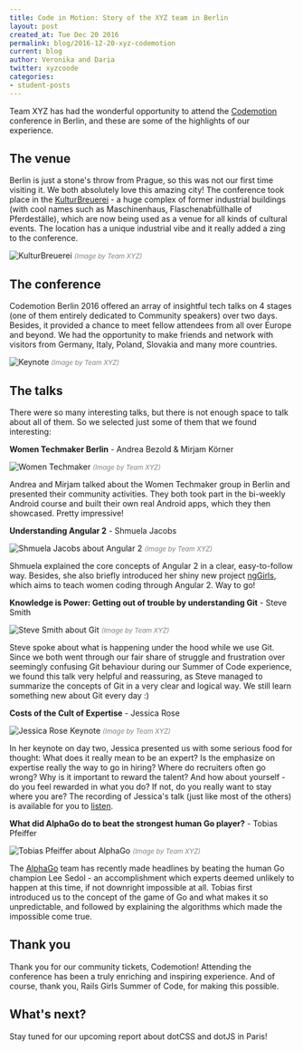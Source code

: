 ```yaml
---
title: Code in Motion: Story of the XYZ team in Berlin
layout: post
created_at: Tue Dec 20 2016
permalink: blog/2016-12-20-xyz-codemotion
current: blog
author: Veronika and Daria
twitter: xyzcoode
categories:
- student-posts
---
```


Team XYZ has had the wonderful opportunity to attend the [Codemotion](http://berlin2016.codemotionworld.com/) conference in Berlin, and these are some of the highlights of our experience.

## The venue

Berlin is just a stone's throw from Prague, so this was not our first time visiting it. We both absolutely love this amazing city!
The conference took place in the [KulturBreuerei](http://www.kulturbrauerei.de/) - a huge complex of former industrial buildings (with cool names such as Maschinenhaus, Flaschenabfüllhalle of Pferdeställe), which are now being used as a venue for all kinds of cultural events. The location has a unique industrial vibe and it really added a zing to the conference.

![KulturBreuerei](/img/blog/2016/kulturbrauerei.jpg)
<font color="grey"><small><i>(Image by Team XYZ)</i></small></font>

## The conference

Codemotion Berlin 2016 offered an array of insightful tech talks on 4 stages (one of them entirely dedicated to Community speakers) over two days. Besides, it provided a chance to meet fellow attendees from all over Europe and beyond. We had the opportunity to make friends and network with visitors from Germany, Italy, Poland, Slovakia and many more countries.

![Keynote](/img/blog/2016/keynote-day-one.jpg)
<font color="grey"><small><i>(Image by Team XYZ)</i></small></font>

## The talks

There were so many interesting talks, but there is not enough space to talk about all of them.
So we selected just some of them that we found interesting:

**Women Techmaker Berlin** - Andrea Bezold & Mirjam Körner

![Women Techmaker](/img/blog/2016/women-techmaker.jpg)
<font color="grey"><small><i>(Image by Team XYZ)</i></small></font>

Andrea and Mirjam talked about the Women Techmaker group in Berlin and presented their community activities. They both took part in the bi-weekly Android course and built their own real Android apps, which they then showcased. Pretty impressive!

**Understanding Angular 2** - Shmuela Jacobs

![Shmuela Jacobs about Angular 2](/img/blog/2016/angular2.jpg)
<font color="grey"><small><i>(Image by Team XYZ)</i></small></font>

Shmuela explained the core concepts of Angular 2 in a clear, easy-to-follow way. Besides, she also briefly introduced her shiny new project [ngGirls](http://ng-girls.org/), which aims to teach women coding through Angular 2. Way to go!

**Knowledge is Power: Getting out of trouble by understanding Git** - Steve Smith

![Steve Smith about Git](/img/blog/2016/understanding-git.jpg)
<font color="grey"><small><i>(Image by Team XYZ)</i></small></font>

Steve spoke about what is happening under the hood while we use Git. Since we both went through our fair share of struggle and frustration over seemingly confusing Git behaviour during our Summer of Code experience, we found this talk very helpful and reassuring, as Steve managed to summarize the concepts of Git in a very clear and logical way. We still learn something new about Git every day :)

**Costs of the Cult of Expertise** - Jessica Rose

![Jessica Rose Keynote](/img/blog/2016/keynote-day-two.jpg)
<font color="grey"><small><i>(Image by Team XYZ)</i></small></font>

In her keynote on day two, Jessica presented us with some serious food for thought: What does it really mean to be an expert? Is the emphasize on expertise really the way to go in hiring? Where do recruiters often go wrong? Why is it important to reward the talent? And how about yourself - do you feel rewarded in what you do? If not, do you really want to stay where you are? The recording of Jessica's talk (just like most of the others) is available for you to [listen](https://voicerepublic.com/talks/costs-of-the-cult-of-expertise).

**What did AlphaGo do to beat the strongest human Go player?** - Tobias Pfeiffer

![Tobias Pfeiffer about AlphaGo](/img/blog/2016/go.jpg)
<font color="grey"><small><i>(Image by Team XYZ)</i></small></font>

The [AlphaGo](https://en.wikipedia.org/wiki/AlphaGo) team has recently made headlines by beating the human Go champion Lee Sedol - an accomplishment which experts deemed unlikely to happen at this time, if not downright impossible at all. Tobias first introduced us to the concept of the game of Go and what makes it so unpredictable, and followed by explaining the algorithms which made the impossible come true.

## Thank you

Thank you for our community tickets, Codemotion! Attending the conference has been a truly enriching and inspiring experience. And of course, thank you, Rails Girls Summer of Code, for making this possible.

## What's next?

Stay tuned for our upcoming report about dotCSS and dotJS in Paris!
